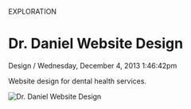 <p class="type">EXPLORATION</p>

# Dr. Daniel Website Design

<p class="meta">Design  /  Wednesday, December 4, 2013 1:46:42pm</p>

Website design for dental health services.

![Dr. Daniel Website Design](https://farooq-agent.web.app/assets/images/works/details/106-dr-daniel-website-design.jpg)
